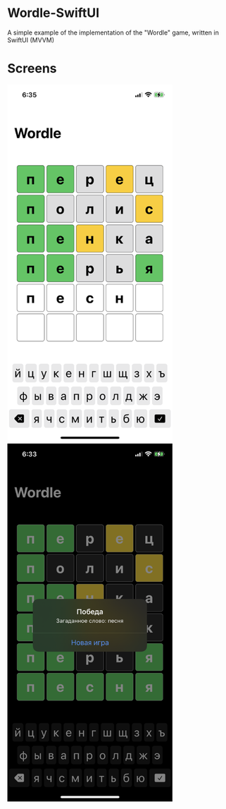 # Wordle-SwiftUI
A simple example of the implementation of the "Wordle" game, written in SwiftUI (MVVM)
# Screens

<p float="left">
  <img src="https://github.com/BagmetDenis/Wordle-SwiftUI/blob/main/IMG_2438.PNG" width="375" />
  <img src="https://github.com/BagmetDenis/Wordle-SwiftUI/blob/main/IMG_2437.PNG" width="375" /> 
</p>
